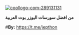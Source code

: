 
<a href="https://imgbb.com/"><img src="https://i.ibb.co/L0F7Qrv/coollogo-com-289131131.png" alt="coollogo-com-289131131" border="0"></a>

**من افضل سورسات اليوزر بوت العربية**

#**By:** https://t.me/jepthon


